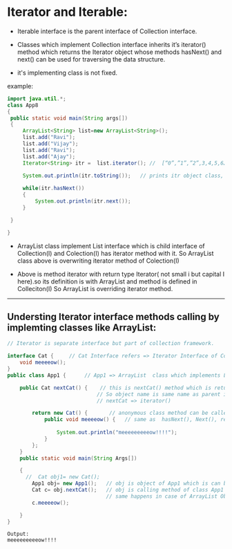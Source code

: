 
# Iterator and Iterable:

- Iterable interface is the parent interface of Collection interface.

- Classes which implement Collection interface inherits it’s iterator() method which returns the Iterator object whose methods hasNext() and next() can be used for traversing the data structure.
 
- it's implementing class is not fixed.
  
 example:  
   
   ```java
 import java.util.*;
class App8
{
    public static void main(String args[])
    {
        ArrayList<String> list=new ArrayList<String>();
        list.add("Ravi");
        list.add("Vijay");
        list.add("Ravi");
        list.add("Ajay");
        Iterator<String> itr =  list.iterator(); //  [“0”,”1”,”2”,3,4,5,6…..]
       
        System.out.println(itr.toString());   // prints itr object class, java.util.ArrayList$Itr@4c203ea1 , $ Itr represents its inner class

        while(itr.hasNext())
        {
            System.out.println(itr.next());
        }

    }

} 

  ```
   
 - ArrayList class implement List interface which is child interface of Collection(I) and Colection(I) has iterator method with it. 
  So ArrayList class above is overwriting iterator method of Colection(I)
  
       
-  Above is method iterator with return type Iterator( not small i but capital I here).so its definition is with ArrayList and method is defined in
   Colleciton(I) So ArrayList is overriding iterator method.
   
------------------------------------------------------------------------------------------------------------------------------------

## Understing Iterator interface methods calling by implemting classes like ArrayList:


```java
// Iterator is separate interface but part of collection framework.

interface Cat {     // Cat Interface refers => Iterator Interface of Collection Framework,  it has got hasNext(), Next(), remove() methods etc. 
    void meeeeow();
}
public class App1 {      // App1 => ArrayList  class which implements List<>

    public Cat nextCat() {    // this is nextCat() method which is returning object of Cat type. 
                             // So object name is same name as parent interface so its  trigger point is anonymous object creation. CAt is now class rather than interface.
                             // nextCat => iterator()

        return new Cat() {       // anonymous class method can be called with Cat object only. 
            public void meeeeow() {   // same as  hasNext(), Next(), remove()
                
                System.out.println("meeeeeeeeeow!!!!");   
            }
        };
    }
    public static void main(String Args[])

    {
      //  Cat obj1= new Cat();
        App1 obj= new App1();   // obj is object of App1 which is can be assumed same as ArrayList
        Cat c= obj.nextCat();   // obj is calling method of class App1 which is nextCat and it returns object of Cat class. so this can call method of Cat class( which is anonymous class) 
                                // same happens in case of ArrayList Object calling iterator() method which returns Iterator object and it can call methods of Iterator class which are hasNext() etc. 
        c.meeeeow();

    }
}
```
```
Output:
meeeeeeeeeow!!!!
```
